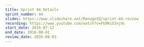 ```yaml
---
title: Sprint 44 Details
sprint_number: 44
slides: https://www.slideshare.net/ManageIQ/sprint-44-review
recording: https://www.youtube.com/watch?v=Fb9RiS3nj9c
start_date: 2016-07-12
end_date: 2016-08-01
review_date: 2016-08-03
---
```

